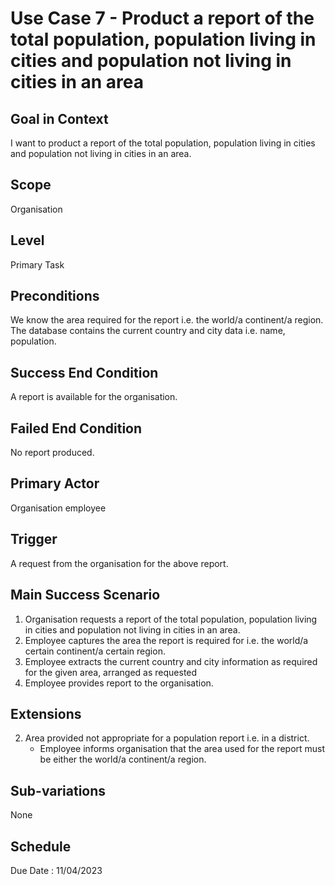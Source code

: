 # Use Case 7 - Product a report of the total population, population living in cities and population not living in cities in an area

## Goal in Context
I want to product a report of the total population, population living in cities and population not living in cities 
in an area.

## Scope
Organisation

## Level
Primary Task

## Preconditions
We know the area required for the report i.e. the world/a continent/a region. <br>
The database contains the current country and city data i.e. name, population.

## Success End Condition
A report is available for the organisation.

## Failed End Condition
No report produced.

## Primary Actor
Organisation employee

## Trigger
A request from the organisation for the above report.

## Main Success Scenario
1. Organisation requests a report of the total population, population living in cities and population not living in cities
   in an area. <br>
2. Employee captures the area the report is required for i.e. the world/a certain continent/a certain region. <br>
3. Employee extracts the current country and city information as required for the given area, arranged as requested <br>
4. Employee provides report to the organisation.

## Extensions
2. Area provided not appropriate for a population report i.e. in a district.<br>
    * Employee informs organisation that the area used for the report must be either the world/a continent/a region.

## Sub-variations
None

## Schedule
Due Date : 11/04/2023